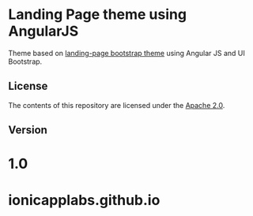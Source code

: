 # Landing Page theme using AngularJS

Theme based on [landing-page bootstrap theme](http://startbootstrap.com/templates/landing-page/) using Angular JS and UI Bootstrap.

## License
The contents of this repository are licensed under the [Apache
2.0](http://www.apache.org/licenses/LICENSE-2.0.html).

## Version
1.0
=======
# ionicapplabs.github.io

